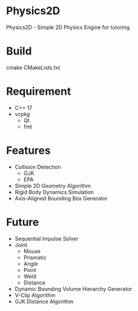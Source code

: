 # Physics2D
Physics2D - Simple 2D Physics Engine for tutoring
# Build
cmake CMakeLists.txt
# Requirement
- C++ 17
- vcpkg
  - Qt
  - fmt

# Features
- Collision Detection
  - GJK
  - EPA
- Simple 2D Geometry Algorithm
- Rigid Body Dynamics Simulation
- Axis-Aligned Bounding Box Generator

# Future
- Sequential Impulse Solver
- Joint
  - Mouse
  - Prismatic
  - Angle
  - Point
  - Weld
  - Distance
- Dynamic Bounding Volume Hierarchy Generator
- V-Clip Algorithm
- GJK Distance Algorithm
